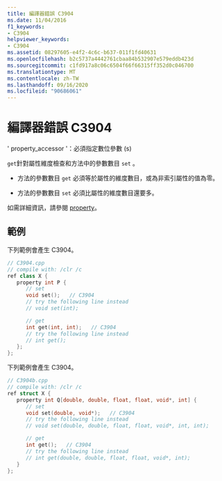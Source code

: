 ```yaml
---
title: 編譯器錯誤 C3904
ms.date: 11/04/2016
f1_keywords:
- C3904
helpviewer_keywords:
- C3904
ms.assetid: 08297605-e4f2-4c6c-b637-011f1fd40631
ms.openlocfilehash: b2c5737a4442761cbaa84b532907e579eddb423d
ms.sourcegitcommit: c1fd917a8c06c6504f66f66315ff352d0c046700
ms.translationtype: MT
ms.contentlocale: zh-TW
ms.lasthandoff: 09/16/2020
ms.locfileid: "90686061"
---
```

# <a name="compiler-error-c3904"></a>編譯器錯誤 C3904

' property_accessor '：必須指定數位參數 (s) 

`get`針對屬性維度檢查和方法中的參數數目 `set` 。

- 方法的參數數目 `get` 必須等於屬性的維度數目，或為非索引屬性的值為零。

- 方法的參數數目 `set` 必須比屬性的維度數目還要多。

如需詳細資訊，請參閱 [property](../../extensions/property-cpp-component-extensions.md)。

## <a name="examples"></a>範例

下列範例會產生 C3904。

```cpp
// C3904.cpp
// compile with: /clr /c
ref class X {
   property int P {
      // set
      void set();   // C3904
      // try the following line instead
      // void set(int);

      // get
      int get(int, int);   // C3904
      // try the following line instead
      // int get();
   };
};
```

下列範例會產生 C3904。

```cpp
// C3904b.cpp
// compile with: /clr /c
ref struct X {
   property int Q[double, double, float, float, void*, int] {
      // set
      void set(double, void*);   // C3904
      // try the following line instead
      // void set(double, double, float, float, void*, int, int);

      // get
      int get();   // C3904
      // try the following line instead
      // int get(double, double, float, float, void*, int);
   }
};
```
